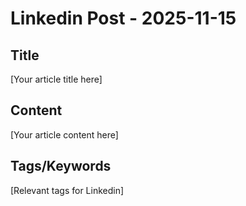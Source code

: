 # Linkedin Post - 2025-11-15

## Title
[Your article title here]

## Content
[Your article content here]

## Tags/Keywords
[Relevant tags for Linkedin]
